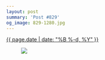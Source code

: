 ```yaml
---
layout: post
summary: 'Post #829'
og_image: 829-1280.jpg
---
```


<p>
 <time>
  <a href="/829">
   {{ page.date | date: "%B %-d, %Y" }}
  </a>
 </time>
 <a href="/829">
  <figure data-taken="5/26/2019">
   <img sizes="(min-width: 700px) 50vw, calc(100vw - 2rem)" src="{{ site.assets_url }}/829-640.jpg" srcset="{{ site.assets_url }}/829-320.jpg 320w, {{ site.assets_url }}/829-640.jpg 640w, {{ site.assets_url }}/829-960.jpg 960w, {{ site.assets_url }}/829-1280.jpg 1280w"/>
  </figure>
 </a>
</p>
